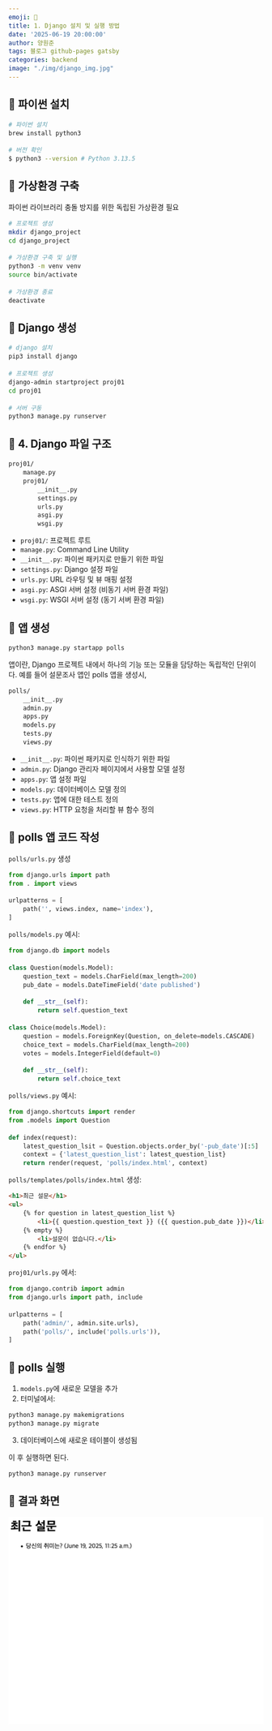 ```yaml
---
emoji: 📝
title: 1. Django 설치 및 실행 방법
date: '2025-06-19 20:00:00'
author: 양원준
tags: 블로그 github-pages gatsby
categories: backend
image: "./img/django_img.jpg"
---
```


## 📌 파이썬 설치
```bash
# 파이썬 설치
brew install python3

# 버전 확인
$ python3 --version # Python 3.13.5
```

## 📌 가상환경 구축
파이썬 라이브러리 충돌 방지를 위한 독립된 가상환경 필요
```bash
# 프로젝트 생성
mkdir django_project
cd django_project

# 가상환경 구축 및 실행
python3 -m venv venv
source bin/activate

# 가상환경 종료
deactivate
```

## 📌 Django 생성
```bash
# django 설치
pip3 install django

# 프로젝트 생성
django-admin startproject proj01
cd proj01

# 서버 구동
python3 manage.py runserver
```

## 📌 4. Django 파일 구조
```bash
proj01/
	manage.py
	proj01/
		__init__.py
		settings.py
		urls.py
		asgi.py
		wsgi.py
```

- `proj01/`: 프로젝트 루트
- `manage.py`: Command Line Utility
- `__init__.py`: 파이썬 패키지로 만들기 위한 파일
- `settings.py`: Django 설정 파일
- `urls.py`: URL 라우팅 및 뷰 매핑 설정
- `asgi.py`: ASGI 서버 설정 (비동기 서버 환경 파일)
- `wsgi.py`: WSGI 서버 설정 (동기 서버 환경 파일)

## 📌 앱 생성
```bash
python3 manage.py startapp polls
```
앱이란, Django 프로젝트 내에서 하나의 기능 또는 모듈을 담당하는 독립적인 단위이다. 예를 들어 설문조사 앱인 polls 앱을 생성시,

```bash
polls/
    __init__.py
    admin.py
    apps.py
    models.py
    tests.py
    views.py
```

- `__init__.py`: 파이썬 패키지로 인식하기 위한 파일
- `admin.py`: Django 관리자 페이지에서 사용할 모델 설정
- `apps.py`: 앱 설정 파일
- `models.py`: 데이터베이스 모델 정의
- `tests.py`: 앱에 대한 테스트 정의
- `views.py`: HTTP 요청을 처리할 뷰 함수 정의

## 📌 polls 앱 코드 작성
`polls/urls.py` 생성

```python
from django.urls import path
from . import views

urlpatterns = [
    path('', views.index, name='index'),
]
```

`polls/models.py` 예시:

```python
from django.db import models

class Question(models.Model):
    question_text = models.CharField(max_length=200)
    pub_date = models.DateTimeField('date published')

    def __str__(self):
        return self.question_text

class Choice(models.Model):
    question = models.ForeignKey(Question, on_delete=models.CASCADE)
    choice_text = models.CharField(max_length=200)
    votes = models.IntegerField(default=0)

    def __str__(self):
        return self.choice_text
```

`polls/views.py` 예시:

```python
from django.shortcuts import render
from .models import Question

def index(request):
    latest_question_lsit = Question.objects.order_by('-pub_date')[:5]
    context = {'latest_question_list': latest_question_list}
    return render(request, 'polls/index.html', context)
```

`polls/templates/polls/index.html` 생성:
```html
<h1>최근 설문</h1>
<ul>
    {% for question in latest_question_list %}
        <li>{{ question.question_text }} ({{ question.pub_date }})</li>
    {% empty %}
        <li>설문이 없습니다.</li>
    {% endfor %}
</ul>
```

`proj01/urls.py` 에서:

```python
from django.contrib import admin
from django.urls import path, include

urlpatterns = [
    path('admin/', admin.site.urls),
    path('polls/', include('polls.urls')),
]
```

## 📌 polls 실행
1. `models.py`에 새로운 모델을 추가
2. 터미널에서:
```bash
python3 manage.py makemigrations
python3 manage.py migrate
```
3. 데이터베이스에 새로운 테이블이 생성됨

이 후 실행하면 된다.
```bash
python3 manage.py runserver
```

## 📌 결과 화면
<img src="./img/result_img.png">

```toc

```